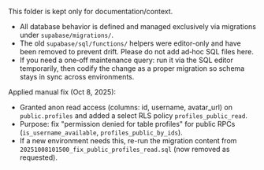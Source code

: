 This folder is kept only for documentation/context.

- All database behavior is defined and managed exclusively via migrations under `supabase/migrations/`.
- The old `supabase/sql/functions/` helpers were editor-only and have been removed to prevent drift. Please do not add ad‑hoc SQL files here.
- If you need a one‑off maintenance query: run it via the SQL editor temporarily, then codify the change as a proper migration so schema stays in sync across environments.

Applied manual fix (Oct 8, 2025):
- Granted anon read access (columns: id, username, avatar_url) on `public.profiles` and added a select RLS policy `profiles_public_read`.
- Purpose: fix "permission denied for table profiles" for public RPCs (`is_username_available`, `profiles_public_by_ids`).
- If a new environment needs this, re-run the migration content from `20251008101500_fix_public_profiles_read.sql` (now removed as requested).

